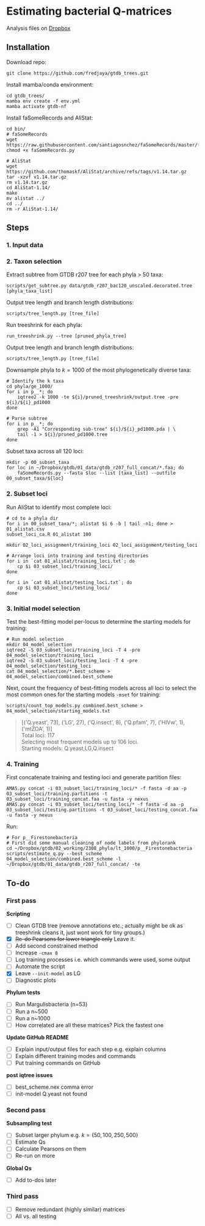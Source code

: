 # Estimating bacterial Q-matrices  

Analysis files on [Dropbox](https://www.dropbox.com/sh/pfsew90nisv8k1l/AADSdnqcUheiS44skXUtomr0a?dl=0)  

## Installation  

Download repo:  
```
git clone https://github.com/fredjaya/gtdb_trees.git
```  
Install mamba/conda environment:  
```
cd gtdb_trees/
mamba env create -f env.yml
mamba activate gtdb-nf
```

Install faSomeRecords and AliStat:

```
cd bin/ 
# faSomeRecords
wget https://raw.githubusercontent.com/santiagosnchez/faSomeRecords/master/faSomeRecords.py
chmod +x faSomeRecords.py

# AliStat
wget https://github.com/thomaskf/AliStat/archive/refs/tags/v1.14.tar.gz
tar -xzvf v1.14.tar.gz
rm v1.14.tar.gz
cd AliStat-1.14/
make
mv alistat ../
cd ../
rm -r AliStat-1.14/
```

## Steps  

### 1. Input data  

### 2. Taxon selection  

Extract subtree from GTDB r207 tree for each phyla > 50 taxa:  
```
scripts/get_subtree.py data/gtdb_r207_bac120_unscaled.decorated.tree [phyla_taxa_list]
```

Output tree length and branch length distributions:  
```
scripts/tree_length.py [tree_file]
```  

Run treeshrink for each phyla:
```
run_treeshrink.py --tree [pruned_phyla_tree]
```

Output tree length and branch length distributions:  
```
scripts/tree_length.py [tree_file]
```  

Downsample phyla to $k=1000$ of the most phylogenetically diverse taxa:  
```
# Identify the k taxa
cd phyla/ge_1000/
for i in p__*; do 
	iqtree2 -k 1000 -te ${i}/pruned_treeshrink/output.tree -pre ${i}/${i}_pd1000
done

# Parse subtree  
for i in p__*; do
	grep -A1 "Corresponding sub-tree" ${i}/${i}_pd1000.pda | \
	tail -1 > ${i}/pruned_pd1000.tree
done
```  

Subset taxa across all 120 loci:  
```
mkdir -p 00_subset_taxa
for loc in ~/Dropbox/gtdb/01_data/gtdb_r207_full_concat/*.faa; do
	faSomeRecords.py --fasta $loc --list [taxa_list] --outfile 00_subset_taxa/${loc}
```

### 2. Subset loci  
Run AliStat to identify most complete loci:  
```
# cd to a phyla dir  
for i in 00_subset_taxa/*; alistat $i 6 -b | tail -n1; done > 01_alistat.csv
subset_loci_ca.R 01_alistat 100

mkdir 02_loci_assignment/training_loci 02_loci_assignment/testing_loci

# Arrange loci into training and testing directories  
for i in `cat 01_alistat/training_loci.txt`; do 
	cp $i 03_subset_loci/training_loci/
done

for i in `cat 01_alistat/testing_loci.txt`; do 
	cp $i 03_subset_loci/testing_loci/
done
```

### 3. Initial model selection  

Test the best-fitting model per-locus to determine the starting models
for training:  
```
# Run model selection
mkdir 04_model_selection
iqtree2 -S 03_subset_loci/training_loci -T 4 -pre 04_model_selection/training_loci 
iqtree2 -S 03_subset_loci/testing_loci -T 4 -pre 04_model_selection/testing_loci   
cat 04_model_selection/*.best_scheme > 04_model_selection/combined.best_scheme
```  

Next, count the frequency of best-fitting models across all loci to select
the most common ones for the starting models `-mset` for training:  
```
scripts/count_top_models.py combined.best_scheme > 04_model_selection/starting_models.txt
```

> [('Q.yeast', 73), ('LG', 27), ('Q.insect', 8), ('Q.pfam', 7), ('HIVw', 1), ('mtZOA', 1)]  
> Total loci: 117  
> Selecting most frequent models up to 106 loci.  
> Starting models: Q.yeast,LG,Q.insect  

### 4. Training  

First concatenate training and testing loci and generate partition files:  
```
AMAS.py concat -i 03_subset_loci/training_loci/* -f fasta -d aa -p 03_subset_loci/training.partitions -t 03_subset_loci/training_concat.faa -u fasta -y nexus
AMAS.py concat -i 03_subset_loci/testing_loci/* -f fasta -d aa -p 03_subset_loci/testing.partitions -t 03_subset_loci/testing_concat.faa -u fasta -y nexus
```

Run:  
```
# For p__Firestonebacteria  
# First did some manual cleaning of node labels from phylorank
cd ~/Dropbox/gtdb/02_working/2308_phyla/lt_1000/p__Firestonebacteria
scripts/estimate_q.py --best_scheme 04_model_selection/combined.best_scheme -l ~/Dropbox/gtdb/01_data/gtdb_r207_full_concat/ -te 
```  

## To-do  

### First pass  

**Scripting**  
- [ ] Clean GTDB tree (remove annotations etc.; actually might be ok as 
treeshrink cleans it, just wont work for tiny groups.)   
- [x] ~~Re-do Pearsons for lower triangle only~~ Leave it.  
- [ ] Add second constrained method  
- [ ] Increase `-cmax 8`  
- [ ] Log training processes i.e. which commands were used, some output  
- [ ] Automate the script
- [x] Leave `--init-model` as LG  
- [ ] Diagnostic plots  

**Phylum tests**
- [ ] Run Margulisbacteria (n=53)  
- [ ] Run a n~500  
- [ ] Run a n~1000  
- [ ] How correlated are all these matrices? Pick the fastest one  

**Update GitHub README**  
- [ ] Explain input/output files for each step e.g. explain columns  
- [ ] Explain  different training modes and commands  
- [ ] Put training commands on GitHub  

**post iqtree issues**  
- [ ] best_scheme.nex comma error  
- [ ] init-model Q.yeast not found  

### Second pass  
**Subsampling test**  
- [ ] Subset larger phylum e.g. $k=\{50,100,250,500\}$  
- [ ] Estimate Qs  
- [ ] Calculate Pearsons on them  
- [ ] Re-run on more  

**Global Qs**  
- [ ] Add to-dos later  

### Third pass  
- [ ] Remove redundant (highly similar) matrices  
- [ ] All vs. all testing  
